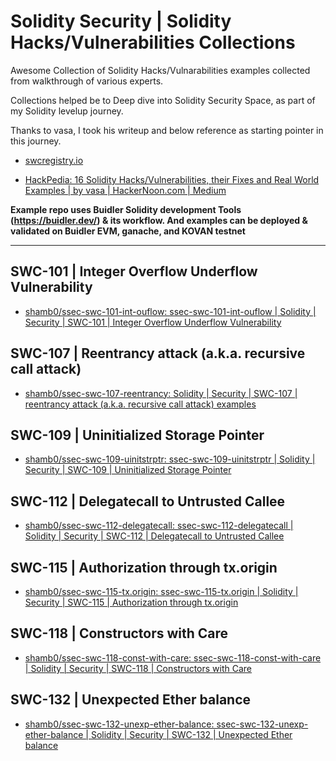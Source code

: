 # Solidity Security | Solidity Hacks/Vulnerabilities Collections

Awesome Collection of Solidity Hacks/Vulnarabilities examples collected from walkthrough of various experts. 

Collections helped be to Deep dive into Solidity Security Space, as part of my Solidity levelup journey.

Thanks to vasa, I took his writeup and below reference as starting pointer in this journey.

* [swcregistry.io](https://swcregistry.io/docs/SWC-112)

* [HackPedia: 16 Solidity Hacks/Vulnerabilities, their Fixes and Real World Examples | by vasa | HackerNoon.com | Medium](https://medium.com/hackernoon/hackpedia-16-solidity-hacks-vulnerabilities-their-fixes-and-real-world-examples-f3210eba5148)

**Example repo uses Buidler Solidity development Tools (https://buidler.dev/) & its workflow. And examples can be deployed & validated on Buidler EVM, ganache, and KOVAN testnet**

---

## SWC-101 | Integer Overflow Underflow Vulnerability

* [shamb0/ssec-swc-101-int-ouflow: ssec-swc-101-int-ouflow | Solidity | Security | SWC-101 | Integer Overflow Underflow Vulnerability](https://github.com/shamb0/ssec-swc-101-int-ouflow)

## SWC-107 | Reentrancy attack (a.k.a. recursive call attack)

* [shamb0/ssec-swc-107-reentrancy: Solidity | Security | SWC-107 | reentrancy attack (a.k.a. recursive call attack) examples](https://github.com/shamb0/ssec-swc-107-reentrancy)

## SWC-109 | Uninitialized Storage Pointer

* [shamb0/ssec-swc-109-uinitstrptr: ssec-swc-109-uinitstrptr | Solidity | Security | SWC-109 | Uninitialized Storage Pointer](https://github.com/shamb0/ssec-swc-109-uinitstrptr)

## SWC-112 | Delegatecall to Untrusted Callee

* [shamb0/ssec-swc-112-delegatecall: ssec-swc-112-delegatecall | Solidity | Security | SWC-112 | Delegatecall to Untrusted Callee](https://github.com/shamb0/ssec-swc-112-delegatecall)

## SWC-115 | Authorization through tx.origin

* [shamb0/ssec-swc-115-tx.origin: ssec-swc-115-tx.origin | Solidity | Security | SWC-115 | Authorization through tx.origin](https://github.com/shamb0/ssec-swc-115-tx.origin)

## SWC-118 | Constructors with Care

* [shamb0/ssec-swc-118-const-with-care: ssec-swc-118-const-with-care | Solidity | Security | SWC-118 | Constructors with Care](https://github.com/shamb0/ssec-swc-118-const-with-care)

## SWC-132 | Unexpected Ether balance

* [shamb0/ssec-swc-132-unexp-ether-balance: ssec-swc-132-unexp-ether-balance | Solidity | Security | SWC-132 | Unexpected Ether balance](https://github.com/shamb0/ssec-swc-132-unexp-ether-balance)


